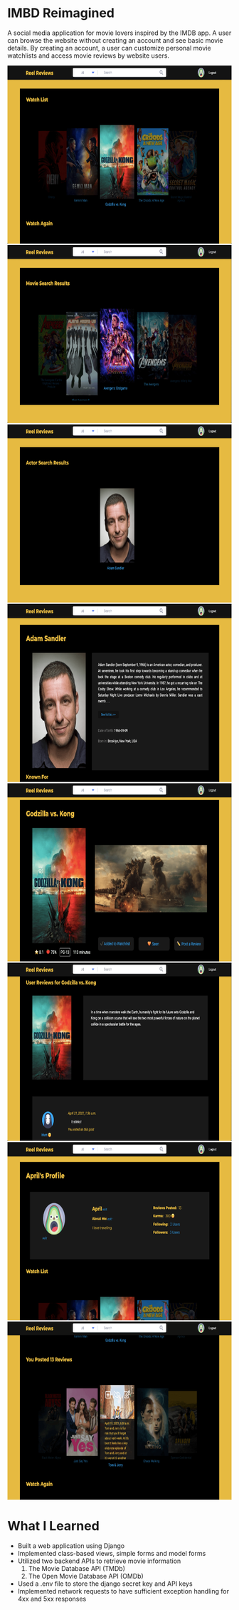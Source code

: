 # IMBD Reimagined

A social media application for movie lovers inspired by the IMDB app. A user can browse the website without creating an account and see basic movie details. By creating an account, a user can customize personal movie watchlists and access movie reviews by website users. 

<img src="https://github.com/april-limas/imdb-reimagined/blob/main/static/images/imdb2.png" width='600' height='400'>

<img src="https://github.com/april-limas/imdb-reimagined/blob/main/static/images/imdb3.png" width='600' height='400'>

<img src="https://github.com/april-limas/imdb-reimagined/blob/main/static/images/imdb4.png" width='600' height='400'>

<img src="https://github.com/april-limas/imdb-reimagined/blob/main/static/images/imdb5.png" width='600' height='400'>

<img src="https://github.com/april-limas/imdb-reimagined/blob/main/static/images/imdb6.png" width='600' height='400'>

<img src="https://github.com/april-limas/imdb-reimagined/blob/main/static/images/imdb7.png" width='600' height='400'>

<img src="https://github.com/april-limas/imdb-reimagined/blob/main/static/images/imdb8.png" width='600' height='400'>

<img src="https://github.com/april-limas/imdb-reimagined/blob/main/static/images/imdb9.png" width='600' height='400'>

# What I Learned

- Built a web application using Django
- Implemented class-based views, simple forms and model forms
- Utilized two backend APIs to retrieve movie information
    1. The Movie Database API (TMDb)
    2. The Open Movie Database API (OMDb)
- Used a .env file to store the django secret key and API keys
- Implemented network requests to have sufficient exception handling for 4xx and 5xx responses
